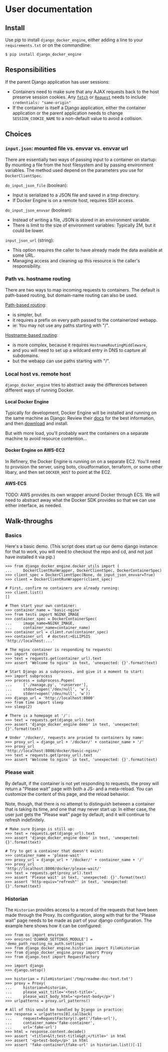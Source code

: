 # User documentation

## Install

Use pip to install `django_docker_engine`, either adding a line to your `requirements.txt`
or on the commandline:
```
$ pip install django_docker_engine
```

## Responsibilities

If the parent Django application has user sessions:
- Containers need to make sure that any AJAX requests back to the host
preserve session cookies. Any
[`fetch`](https://developer.mozilla.org/en-US/docs/Web/API/WindowOrWorkerGlobalScope/fetch#Parameters)
or [`Request`](https://developer.mozilla.org/en-US/docs/Web/API/Request/Request#Parameters)
needs to include `credentials: "same-origin"`
- If the container is itself a Django application, either the container application
or the parent application needs to change `SESSION_COOKIE_NAME` to a non-default value
to avoid a collision.

## Choices

### `input.json`: mounted file vs. envvar vs. envvar url

There are essentially two ways of passing input to a container on startup:
By mounting a file from the host filesystem and by passing environment variables.
The method used depend on the parameters you use for `DockerClientSpec`.

`do_input_json_file` (boolean):
- Input is serialized to a JSON file and saved in a tmp directory.
- If Docker Engine is on a remote host, requires SSH access.

`do_input_json_envvar` (boolean):
- Instead of writing a file, JSON is stored in an environment variable.
- There is limit to the size of environment variables: Typically 2M, but it could be lower.

`input_json_url` (string):
- This option requires the caller to have already made the data available at some URL.
- Managing access and cleaning up this resource is the caller's responsibility.


### Path vs. hostname routing

There are two ways to map incoming requests to containers.
The default is path-based routing, but domain-name routing
can also be used.

[Path-based routing](demo_path_routing_no_auth):
- is simpler, but
- it requires a prefix on every path passed to the containerized webapp.
- ie: You may not use any paths starting with "/".

[Hostname-based routing](demo_host_routing):
- is more complex, because it requires `HostnameRoutingMiddleware`,
- and you will need to set up a wildcard entry in DNS to capture all subdomains.
- but the webapp can use paths starting with "/".

### Local host vs. remote host

`django_docker_engine` tries to abstract away the differences between different ways of running Docker.

#### Local Docker Engine

Typically for development, Docker Engine will be installed and running on the same machine as Django:
Review their [docs](https://docs.docker.com/engine/installation/) for the best information,
and then [download](https://store.docker.com/search?offering=community&type=edition) and install.

But with more load, you'll probably want the containers on a separate machine
to avoid resource contention...

#### Docker Engine on AWS-EC2

In Refinery, the Docker Engine is running on on a separate EC2. You'll need to
provision the server, using boto, cloudformation, terraform, or some other libary,
and then set `DOCKER_HOST` to point at the EC2. 

#### AWS-ECS

TODO: AWS provides its own wrapper around Docker through ECS. We will need to abstract away what the
Docker SDK provides so that we can use either interface, as needed.


## Walk-throughs

### Basics

Here's a basic demo. (This script does start up our demo 
django instance: for that to work, you will need to checkout the repo and cd, 
and not just have installed it via pip.)

```
>>> from django_docker_engine.docker_utils import (
...     DockerClientRunWrapper, DockerClientSpec, DockerContainerSpec)
>>> client_spec = DockerClientSpec(None, do_input_json_envvar=True)
>>> client = DockerClientRunWrapper(client_spec)

# First, confirm no containers are already running:
>>> client.list()
[]

# Then start your own container:
>>> container_name = 'basic-nginx'
>>> from tests import NGINX_IMAGE
>>> container_spec = DockerContainerSpec(
...     image_name=NGINX_IMAGE,
...     container_name=container_name)
>>> container_url = client.run(container_spec)
>>> container_url  # doctest:+ELLIPSIS
'http://localhost:...'

# The nginx container is responding to requests:
>>> import requests
>>> text = requests.get(container_url).text
>>> assert 'Welcome to nginx' in text, 'unexpected: {}'.format(text)

# Start Django as a subprocess, and give it a moment to start:
>>> import subprocess
>>> process = subprocess.Popen(
...     ['./manage.py', 'runserver'],
...     stdout=open('/dev/null', 'w'),
...     stderr=open('/dev/null', 'w'))
>>> django_url = 'http://localhost:8000'
>>> from time import sleep
>>> sleep(2)

# There is a homepage at '/':
>>> text = requests.get(django_url).text
>>> assert 'django_docker_engine demo' in text, 'unexpected: {}'.format(text)

# Under '/docker/, requests are proxied to containers by name:
>>> proxy_url = django_url + '/docker/' + container_name + '/'
>>> proxy_url
'http://localhost:8000/docker/basic-nginx/'
>>> text = requests.get(proxy_url).text
>>> assert 'Welcome to nginx' in text, 'unexpected: {}'.format(text)

```

### Please wait

By default, if the container is not yet responding to
requests, the proxy will return a "Please wait" page with both a 
JS- and a meta-reload. You can customize the content of this page, 
and the reload behavior.

Note, though, that there is no attempt to distinguish between a container
that is taking its time, and one that may never start up: In either case,
the user just gets the "Please wait" page by default, and it will continue
to refresh indefinitely.

```
# Make sure Django is still up:
>>> text = requests.get(django_url).text
>>> assert 'django_docker_engine demo' in text, 'unexpected: {}'.format(text)

# Try to get a container that doesn't exist:
>>> container_name = 'please-wait'
>>> proxy_url = django_url + '/docker/' + container_name + '/'
>>> proxy_url
'http://localhost:8000/docker/please-wait/'
>>> text = requests.get(proxy_url).text
>>> assert 'Please wait' in text, 'unexpected: {}'.format(text)
>>> assert 'http-equiv="refresh"' in text, 'unexpected: {}'.format(text)

```

### Historian

The `Historian` provides access to a record of the requests that have been
made through the Proxy. Its configuration, along with that for the "Please wait"
page needs to be made as part of your django configuration. The example here
shows how it can be configured:

```
>>> from os import environ
>>> environ['DJANGO_SETTINGS_MODULE'] = 'demo_path_routing_no_auth.settings'
>>> from django_docker_engine.historian import FileHistorian
>>> from django_docker_engine.proxy import Proxy
>>> from django.test import RequestFactory

>>> import django
>>> django.setup()

>>> historian = FileHistorian('/tmp/readme-doc-text.txt')
>>> proxy = Proxy(
...     historian=historian,
...     please_wait_title='<test-title>',
...     please_wait_body_html='<p>test-body</p>')
>>> urlpatterns = proxy.url_patterns()

# All of this would be handled by Django in practice:
>>> response = urlpatterns[0].callback(
...     request=RequestFactory().get('/fake-url'),
...     container_name='fake-container',
...     url='fake-url')
>>> html = response.content.decode()
>>> assert '<title>&lt;test-title&gt;</title>' in html
>>> assert '<p>test-body</p>' in html
>>> assert 'fake-container\tfake-url' in historian.list()[-1] 

```